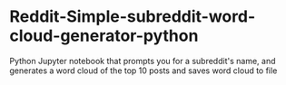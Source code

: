 # Reddit-Simple-subreddit-word-cloud-generator-python
Python Jupyter notebook that prompts you for a subreddit's name, and generates a word cloud of the top 10 posts and saves word cloud to file
